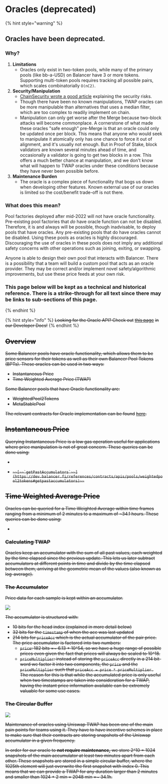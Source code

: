 # Oracles (deprecated)

{% hint style="warning" %}
## Oracles have been deprecated.

### Why?

1. **Limitations**
   * Oracles only exist in two-token pools, while many of the primary pools (like bb-a-USD) on Balancer have 3 or more tokens. Supporting multi-token pools requires tracking all possible pairs, which scales combinatorially `O(nC2)`.
2. **Security/Manipulation**
   * [ChainSecurity wrote a good article](https://chainsecurity.com/oracle-manipulation-after-merge/) explaining the security risks.
   * Though there have been no known manipulations, TWAP oracles can be more manipulable than alternatives that uses a median filter, which are too complex to readily implement on chain.
   * Manipulation can only get worse after the Merge because two-block attacks will become commonplace. A cornerstone of what made these oracles "safe enough" pre-Merge is that an oracle could only be updated once per block. This means that anyone who would seek to manipulate it atomically only has one chance to force it out of alignment, and it's usually not enough. But in Proof of Stake, block validators are known several minutes ahead of time, and occasionally a validator is going to get two blocks in a row. This offers a much better chance at manipulation, and we don't know what will happen to TWAP oracles under these conditions because they have never been possible before.
3. **Maintenance Burden**
   * The oracle is a complex piece of functionality that bogs us down when developing other features. Known external use of our oracles is limited so the cost/benefit trade-off is not there.

### What does this mean?

Pool factories deployed after mid-2022 will not have oracle functionality. Pre-existing pool factories that _do_ have oracle function can not be disabled. Therefore, it is and always will be possible, though inadvisable, to deploy pools that have oracles. Any pre-existing pools that do have oracles cannot be disabled. Using these pools as oracles is highly discouraged. Discouraging the use of oracles in these pools does not imply any additional safety concerns with other operations such as joining, exiting, or swapping.&#x20;

Anyone is able to design their own pool that interacts with Balancer. There is a possibility that a team will build a custom pool that acts as an oracle provider. They may be correct and/or implement novel safety/algorithmic improvements, but use these price feeds at your own risk.&#x20;

### This page below will be kept as a technical and historical reference. There is a strike-through for all text since there may be links to sub-sections of this page.
{% endhint %}

{% hint style="info" %}
~~Looking for the Oracle API? Check out~~ [~~this page~~](https://dev.balancer.fi/references/contracts/apis/pools/weightedpool2tokens) ~~in our Developer Docs!~~
{% endhint %}

## ~~Overview~~

~~Some Balancer pools have oracle functionality, which allows them to be price sensors for their tokens as well as their own Balancer Pool Tokens (BPTs). These oracles can be used in two ways:~~

* ~~Instantaneous Price~~
* ~~Time Weighted Average Price (TWAP)~~

~~Some Balancer pools that have Oracle functionality are:~~

* ~~WeightedPool2Tokens~~
* ~~MetaStablePool~~

~~The relevant contracts for Oracle implementation can be found~~ [~~here~~](https://github.com/balancer-labs/balancer-v2-monorepo/tree/d2794ef7d8f6d321cde36b7c536e8d51971688bd/pkg/pool-utils/contracts/oracle)~~.~~

## ~~Instantaneous Price~~

~~Querying Instantaneous Price is a low gas operation useful for applications where price manipulation is not of great concern. These queries can be done using:~~

* ~~~~[~~`getLatest`~~](https://dev.balancer.fi/references/contracts/apis/pools/weightedpool2tokens#getlatest)~~~~
* ~~``~~[~~`getPastAccumulators`~~](https://dev.balancer.fi/references/contracts/apis/pools/weightedpool2tokens#getpastaccumulators)~~``~~

## ~~Time Weighted Average Price~~

~~Oracles can be queried for a Time Weighted Average within time frames ranging from a minimum of 2 minutes to a maximum of \~34.1 hours. These queries can be done using:~~

* ~~~~[~~`getTimeWeightedAverage`~~](https://dev.balancer.fi/references/contracts/apis/pools/weightedpool2tokens#gettimeweightedaverage)~~``~~

### ~~Calculating TWAP~~

~~Oracles keep an accumulator with the sum of all past values, each weighted by the time elapsed since the previous update. This lets us later subtract accumulators at different points in time and divide by the time elapsed between them, arriving at the geometric mean of the values (also known as log-average).~~

### ~~The Accumulator~~

~~Price data for each sample is kept within an accumulator.~~&#x20;

![](<../.gitbook/assets/Untitled (1).png>)

~~The accumulator is structured with:~~

* ~~10 bits for the head index (explained in more detail below)~~
* ~~32 bits for the `timestamp` of when the acc was last updated~~
* ~~214 bits for `priceAcc` which is the actual accumulator of the pair price. The price accumulator is factored into two numbers:~~
  * ~~`price`: 182 bits =\~ 6.13 \* 10^54, so we have a huge range of possible prices even given the fact that prices will always be scaled to 10^18.~~
  * ~~`priceMultiplier`: instead of storing the `priceAcc` directly in a 214 bit-word we factor it into two components, the `price` and the `priceMultiplier` such that `priceAcc = price * priceMultiplier.` The reason for this is that while the accumulated price is only useful when two timestamps are taken into consideration for a TWAP, having the instant price information available can be extremely valuable for some use cases.~~

### ~~The Circular Buffer~~

![](../.gitbook/assets/circularBufferAccumulator.png)

~~Maintenance of oracles using Uniswap TWAP has been one of the main pain points for teams using it. They have to have incentive schemes in place to make sure that their contracts are storing snapshots of the Uniswap accumulator in a given frequency.~~

~~In order for our oracle to **not require maintenance,** we store 2^10 = 1024 snapshots of the main accumulator at least two minutes apart from each other. These snapshots are stored in a simple circular buffer, where the 1025th element will just overwrite the first snapshot with index 0. This means that we can provide a TWAP for any duration larger than 2 minutes and smaller than 1024 \* 2 min = 2048 min =\~ 34.1h.~~

